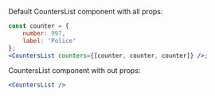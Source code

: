 Default CountersList component with all props:

```jsx
const counter = {
	number: 997,
	label: 'Police'
};
<CountersList counters={[counter, counter, counter]} />;
```

CountersList component with out props:

```jsx
<CountersList />
```
